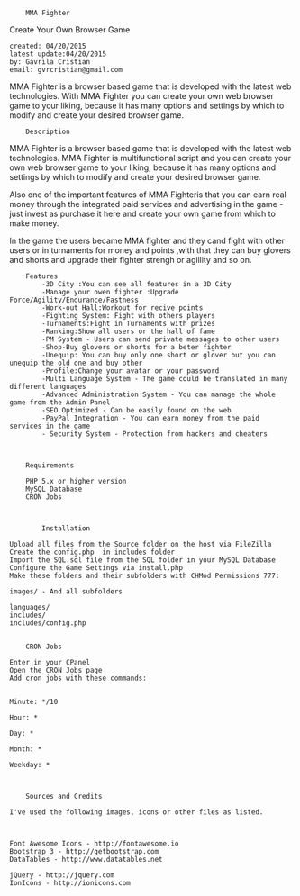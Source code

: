 
		MMA Fighter
Create Your Own Browser Game


    created: 04/20/2015
    latest update:04/20/2015
    by: Gavrila Cristian
    email: gvrcristian@gmail.com

MMA Fighter is a browser based game that is developed with the latest web technologies. With MMA Fighter you can create your own web browser game to your liking, because it has many options and settings by which to modify and create your desired browser game.



		Description
MMA Fighter is a browser based game that is developed with the latest web technologies. MMA Fighter is multifunctional script and you can create your own web browser game to your liking, because it has many options and settings by which to modify and create your desired browser game.
 
Also one of the important features of MMA Fighteris that you can earn real money through the integrated paid services and advertising in the game - just invest as purchase it here and create your own game from which to make money. 
 
In the game the users became MMA fighter and they cand fight with other users or in turnaments for money and points ,with that they can buy glovers and shorts and upgrade their fighter strengh or agillity and so on.

		Features
			-3D City :You can see all features in a 3D City
			-Manage your owen fighter :Upgrade Force/Agility/Endurance/Fastness
			-Work-out Hall:Workout for recive points
			-Fighting System: Fight with others players
			-Turnaments:Fight in Turnaments with prizes
			-Ranking:Show all users or the hall of fame
			-PM System - Users can send private messages to other users
			-Shop-Buy glovers or shorts for a beter fighter
			-Unequip: You can buy only one short or glover but you can unequip the old one and buy other
			-Profile:Change your avatar or your password
			-Multi Language System - The game could be translated in many different languages
			-Advanced Administration System - You can manage the whole game from the Admin Panel
			-SEO Optimized - Can be easily found on the web
			-PayPal Integration - You can earn money from the paid services in the game
			- Security System - Protection from hackers and cheaters
			
			
	
		Requirements

		PHP 5.x or higher version
		MySQL Database
		CRON Jobs



			Installation

    Upload all files from the Source folder on the host via FileZilla
    Create the config.php  in includes folder
    Import the SQL.sql file from the SQL folder in your MySQL Database
    Configure the Game Settings via install.php
    Make these folders and their subfolders with CHMod Permissions 777:

	images/ - And all subfolders

	languages/ 
	includes/
	includes/config.php


		CRON Jobs

    Enter in your CPanel
    Open the CRON Jobs page
    Add cron jobs with these commands:

	
	Minute: */10

	Hour: *

	Day: *

	Month: *

	Weekday: *



		Sources and Credits

	I've used the following images, icons or other files as listed.

 

    Font Awesome Icons - http://fontawesome.io
    Bootstrap 3 - http://getbootstrap.com
    DataTables - http://www.datatables.net
   
    jQuery - http://jquery.com
    IonIcons - http://ionicons.com







			
